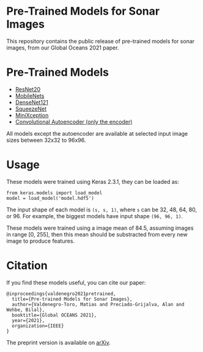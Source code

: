 # Pre-Trained Models for Sonar Images

This repository contains the public release of pre-trained models for sonar images, from our Global Oceans 2021 paper.

# Pre-Trained Models

- [ResNet20](https://github.com/mvaldenegro/pretrained-models-sonar-images/releases/tag/resnet20v1.0)
- [MobileNets](https://github.com/mvaldenegro/pretrained-models-sonar-images/releases/tag/mobilenetv1.0)
- [DenseNet121](https://github.com/mvaldenegro/pretrained-models-sonar-images/releases/tag/densenetv1.0)
- [SqueezeNet](https://github.com/mvaldenegro/pretrained-models-sonar-images/releases/tag/squeezenetv1.0)
- [MiniXception](https://github.com/mvaldenegro/pretrained-models-sonar-images/releases/tag/minixceptionv1.0)
- [Convolutional Autoencoder (only the encoder)](https://github.com/mvaldenegro/pretrained-models-sonar-images/releases/tag/encoderv1.0)

All models except the autoencoder are available at selected input image sizes between 32x32 to 96x96.

# Usage

These models were trained using Keras 2.3.1, they can be loaded as:

    from keras.models import load_model
    model = load_model('model.hdf5')

The input shape of each model is `(s, s, 1)`, where `s` can be 32, 48, 64, 80, or 96. For example, the biggest models have input shape `(96, 96, 1)`.

These models were trained using a image mean of 84.5, assuming images in range [0, 255], then this mean should be substracted from every new image to produce features.

# Citation

If you find these models useful, you can cite our paper:

    @inproceedings{valdenegro2021pretrained,
      title={Pre-trained Models for Sonar Images},
      author={Valdenegro-Toro, Matias and Preciado-Grijalva, Alan and Wehbe, Bilal},
      booktitle={Global OCEANS 2021},
      year={2021},
      organization={IEEE}
    }

The preprint version is available on [arXiv](https://arxiv.org/abs/2108.01111).
